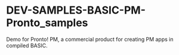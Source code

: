 # DEV-SAMPLES-BASIC-PM-Pronto_samples
Demo for Pronto! PM, a commercial product for creating PM apps in compiled BASIC.
